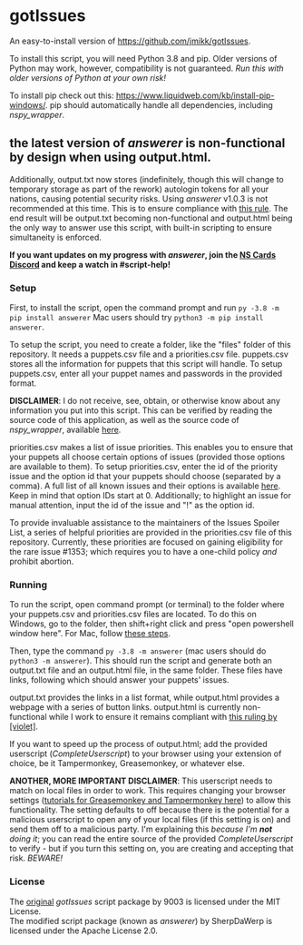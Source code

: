 # gotIssues
An easy-to-install version of https://github.com/jmikk/gotIssues.

To install this script, you will need Python 3.8 and pip. Older versions of Python may work, however, compatibility is not guaranteed. *Run this with older versions of Python at your own risk!*

To install pip check out this: https://www.liquidweb.com/kb/install-pip-windows/.
pip should automatically handle all dependencies, including *nspy_wrapper*.

## the latest version of *answerer* is non-functional by design when using output.html.
Additionally, output.txt now stores (indefinitely, though this will change to temporary storage as part of the rework) autologin tokens for all your nations, causing potential security risks. Using *answerer* v1.0.3 is not recommended at this time. This is to ensure compliance with [this rule](https://forum.nationstates.net/viewtopic.php?p=37664553#p37664553). The end result will be output.txt becoming non-functional and output.html being the only way to answer use this script, with built-in scripting to ensure simultaneity is enforced.

**If you want updates on my progress with *answerer*, join the [NS Cards Discord](https://discord.gg/yn5a4p9) and keep a watch in #script-help!**

### Setup
First, to install the script, open the command prompt and run ```py -3.8 -m pip install answerer``` Mac users should try ```python3 -m pip install answerer```. 

To setup the script, you need to create a folder, like the "files" folder of this repository. It needs a puppets.csv file and a priorities.csv file.
puppets.csv stores all the information for puppets that this script will handle. To setup puppets.csv, enter all your puppet names and passwords in the provided format.

**DISCLAIMER**: I do not receive, see, obtain, or otherwise know about any information you put into this script. This can be verified by reading the source code of this application, as well as the source code of *nspy_wrapper*, available [here](https://github.com/abrow425/nspy_wrapper).

priorities.csv makes a list of issue priorities. This enables you to ensure that your puppets all choose certain options of issues (provided those options are available to them). To setup priorities.csv, enter the id of the priority issue and the option id that your puppets should choose (separated by a comma). A full list of all known issues and their options is available [here](https://forum.nationstates.net/viewtopic.php?f=13&t=88). Keep in mind that option IDs start at 0. Additionally; to highlight an issue for manual attention, input the id of the issue and "!" as the option id.

To provide invaluable assistance to the maintainers of the Issues Spoiler List, a series of helpful priorities are provided in the priorities.csv file of this repository. Currently, these priorities are focused on gaining eligibility for the rare issue #1353; which requires you to have a one-child policy *and* prohibit abortion.

### Running
To run the script, open command prompt (or terminal) to the folder where your puppets.csv and priorities.csv files are located. To do this on Windows, go to the folder, then shift+right click and press "open powershell window here". For Mac, follow [these steps](https://stackoverflow.com/questions/420456/open-terminal-here-in-mac-os-finder/7054045#7054045).

Then, type the command ```py -3.8 -m answerer``` (mac users should do ```python3 -m answerer```). This should run the script and generate both an output.txt file and an output.html file, in the same folder. These files have links, following which should answer your puppets' issues. 

output.txt provides the links in a list format, while output.html provides a webpage with a series of button links. output.html is currently non-functional while I work to ensure it remains compliant with [this ruling by [violet]](https://forum.nationstates.net/viewtopic.php?p=37664553#p37664553).

If you want to speed up the process of output.html; add the provided userscript (*CompleteUserscript*) to your browser using your extension of choice, be it Tampermonkey, Greasemonkey, or whatever else. 

**ANOTHER, MORE IMPORTANT DISCLAIMER**: This userscript needs to match on local files in order to work. This requires changing your browser settings ([tutorials for Greasemonkey and Tampermonkey here](https://stackoverflow.com/questions/9931115/run-greasemonkey-on-html-files-located-on-the-local-filesystem)) to allow this functionality. The setting defaults to off because there is the potential for a malicious userscript to open any of your local files (if this setting is on) and send them off to a malicious party. I'm explaining this *because I'm **not** doing it*; you can read the entire source of the provided *CompleteUserscript* to verify - but if you turn this setting on, you are creating and accepting that risk. *BEWARE!*

### License
The [original](https://github.com/jmikk/gotIssues) *gotIssues* script package by 9003 is licensed under the MIT License.<br>
The modified script package (known as *answerer*) by SherpDaWerp is licensed under the Apache License 2.0.
